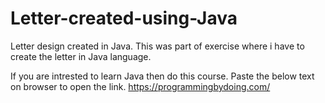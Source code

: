 # Letter-created-using-Java
Letter design created in Java.
This was part of exercise where i have to create the letter in Java language.

If you are intrested to learn Java then do this course.
Paste the below text on browser to open the link.
https://programmingbydoing.com/

